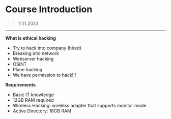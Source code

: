 # Course Introduction
> 11.11.2023
---

**What is ethical hacking**
- Try to hack into company (hired)
- Breaking into network
- Webserver hacking
- OSINT
- Plane hacking
- We have permission to hack!!!

**Requirements**
- Basic IT knowledge
- 12GB RAM required
- Wireless Hacking: wireless adapter that supports monitor mode
- Active Directory: 16GB RAM